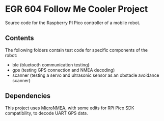 EGR 604 Follow Me Cooler Project
================================

Source code for the Raspberry PI Pico controller of a mobile robot. 

Contents
--------
The following folders contain test code for specific components of the robot:
- ble (bluetooth communication testing)
- gps (testing GPS connection and NMEA decoding)
- scanner (testing a servo and ultrasonic sensor as an obstacle avoidance scanner)

Dependencies
------------

This project uses [MicroNMEA](https://github.com/stevemarple/MicroNMEA), with some edits for RPi Pico SDK compatibility, to decode UART GPS data. 
